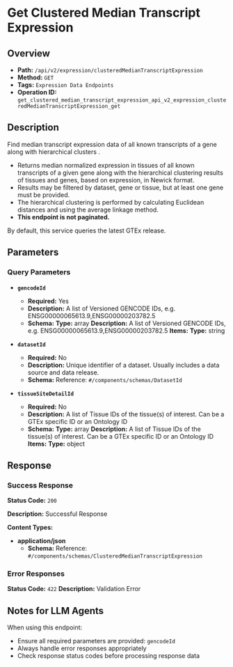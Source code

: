 # Get Clustered Median Transcript Expression

## Overview
- **Path:** `/api/v2/expression/clusteredMedianTranscriptExpression`
- **Method:** `GET`
- **Tags:** `Expression Data Endpoints`
- **Operation ID:** `get_clustered_median_transcript_expression_api_v2_expression_clusteredMedianTranscriptExpression_get`

## Description
Find median transcript expression data of all known transcripts of a gene along with hierarchical clusters .

-   Returns median normalized expression in tissues of all known transcripts of a given gene along with
the hierarchical clustering results of tissues and genes, based on expression, in Newick format.
- Results may be filtered by dataset, gene or tissue, but at least one gene must be provided.
- The hierarchical clustering is performed by calculating Euclidean distances and using the average linkage method.
- **This endpoint is not paginated.**

By default, this service queries the latest GTEx release.

## Parameters

### Query Parameters

- **`gencodeId`**
  - **Required:** Yes
  - **Description:** A list of Versioned GENCODE IDs, e.g. ENSG00000065613.9,ENSG00000203782.5
  - **Schema:** **Type:** array
**Description:** A list of Versioned GENCODE IDs, e.g. ENSG00000065613.9,ENSG00000203782.5
**Items:** **Type:** string

- **`datasetId`**
  - **Required:** No
  - **Description:** Unique identifier of a dataset. Usually includes a data source and data release.
  - **Schema:** Reference: `#/components/schemas/DatasetId`

- **`tissueSiteDetailId`**
  - **Required:** No
  - **Description:** A list of Tissue IDs of the tissue(s) of interest. Can be a GTEx specific ID or an Ontology ID
  - **Schema:** **Type:** array
**Description:** A list of Tissue IDs of the tissue(s) of interest. Can be a GTEx specific ID or an Ontology ID
**Items:** **Type:** object

## Response

### Success Response
**Status Code:** `200`

**Description:** Successful Response

**Content Types:**
- **application/json**
  - **Schema:** Reference: `#/components/schemas/ClusteredMedianTranscriptExpression`

### Error Responses

**Status Code:** `422`
**Description:** Validation Error

## Notes for LLM Agents

When using this endpoint:
- Ensure all required parameters are provided: `gencodeId`
- Always handle error responses appropriately
- Check response status codes before processing response data
